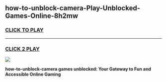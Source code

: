 
## how-to-unblock-camera-Play-Unblocked-Games-Online-8h2mw
<h3>
<a href="https://premium76.site?title=how-to-unblock-camera&ref=25A">CLICK TO PLAY</a></h3>
<hr>

<h3>
<a href="https://premium76.site?title=how-to-unblock-camera&ref=25A">CLICK 2 PLAY</a>
  
</h3>

<a href="https://premium76.site?title=how-to-unblock-camera&ref=25A"><img src="https://clearcache.store/games.png"></a>


**how-to-unblock-camera games unblocked: Your Gateway to Fun and Accessible Online Gaming**
